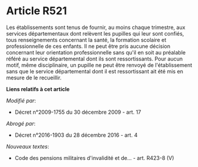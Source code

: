 # Article R521

Les établissements sont tenus de fournir, au moins chaque trimestre, aux services départementaux dont relèvent les pupilles
qui leur sont confiés, tous renseignements concernant la santé, la formation scolaire et professionnelle de ces enfants. Il
ne peut être pris aucune décision concernant leur orientation professionnelle sans qu'il en soit au préalable référé au
service départemental dont ils sont ressortissants. Pour aucun motif, même disciplinaire, un pupille ne peut être renvoyé de
l'établissement sans que le service départemental dont il est ressortissant ait été mis en mesure de le recueillir.

**Liens relatifs à cet article**

_Modifié par_:

  - Décret n°2009-1755 du 30 décembre 2009 - art. 17

_Abrogé par_:

  - Décret n°2016-1903 du 28 décembre 2016 - art. 4

_Nouveaux textes_:

  - Code des pensions militaires d'invalidité et de... - art. R423-8 (V)
